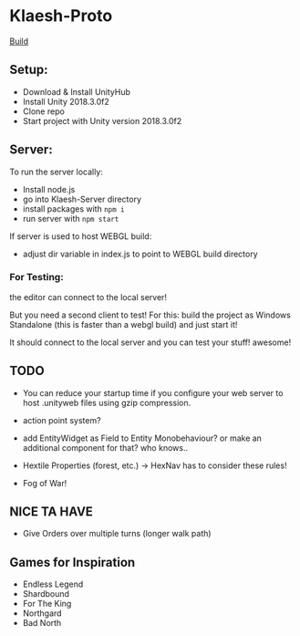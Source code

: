 # Klaesh-Proto

[Build](https://kruzifix.github.io/Klaesh-Proto-Build/)

## Setup:
- Download & Install UnityHub
- Install Unity 2018.3.0f2
- Clone repo
- Start project with Unity version 2018.3.0f2

## Server:
To run the server locally:
- Install node.js
- go into Klaesh-Server directory
- install packages with `npm i`
- run server with `npm start`

If server is used to host WEBGL build:
- adjust dir variable in index.js to point to WEBGL build directory

### For Testing:
the editor can connect to the local server!

But you need a second client to test!
For this: build the project as Windows Standalone (this is faster than a webgl build) and just start it!

It should connect to the local server and you can test your stuff! awesome!


## TODO
- You can reduce your startup time if you configure your web server to host .unityweb files using gzip compression.

- action point system?

- add EntityWidget as Field to Entity Monobehaviour? or make an additional component for that? who knows..

- Hextile Properties (forest, etc.) -> HexNav has to consider these rules!

- Fog of War!

## NICE TA HAVE
- Give Orders over multiple turns (longer walk path)

## Games for Inspiration
- Endless Legend
- Shardbound
- For The King
- Northgard
- Bad North
